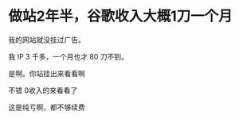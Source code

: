 # 做站2年半，谷歌收入大概1刀一个月


我的网站就没挂过广告。<img id="aimg_G4hHk" onclick="zoom(this, this.src, 0, 0, 0)" class="zoom" src="https://cdn.jsdelivr.net/gh/hishis/forum-master/public/images/patch.gif" onmouseover="img_onmouseoverfunc(this)" onload="thumbImg(this)" border="0" alt="" />

我 IP 3 千多，一个月也才 80 刀不到。

是啊。你站挂出来看看啊<img id="aimg_kF4Lk" onclick="zoom(this, this.src, 0, 0, 0)" class="zoom" src="https://cdn.jsdelivr.net/gh/hishis/forum-master/public/images/patch.gif" onmouseover="img_onmouseoverfunc(this)" onload="thumbImg(this)" border="0" alt="" />

不错 0收入的来看看了

这是纯亏啊，都不够续费
